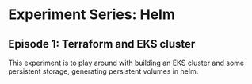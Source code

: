 # Experiment Series: Helm

## Episode 1: Terraform and EKS cluster

This experiment is to play around with building an EKS cluster and some persistent storage, generating persistent volumes in helm.

